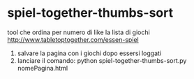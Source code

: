 # spiel-together-thumbs-sort
tool che ordina per numero di like la lista di giochi http://www.tabletoptogether.com/essen-spiel

1) salvare la pagina con i giochi dopo essersi loggati
2) lanciare il comando:
   python spiel-together-thumbs-sort.py nomePagina.html
   